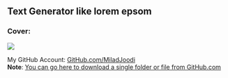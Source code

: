 ## Text Generator like lorem epsom


### Cover:
![](https://s28.picofile.com/file/8465799726/Text_Generator.gif)

My GitHub Account: [GitHub.com/MiladJoodi](https://github.com/miladjoodi)  
**Note**: [You can go here to download a single folder or file from GitHub.com](https://minhaskamal.github.io/DownGit/#/home)
